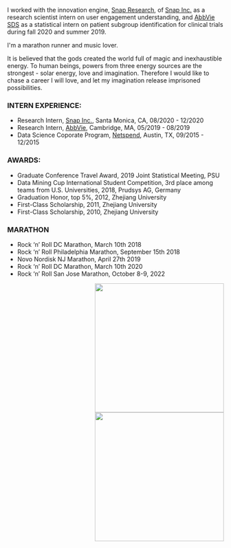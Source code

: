 

I worked with the innovation engine, [Snap Research](https://research.snap.com), of [Snap Inc.](https://www.snap.com/en-US/) as a research scientist intern on user engagement understanding, and [AbbVie SDS](https://www.abbvie.com) as a statistical intern on patient subgroup identification for clinical trials during fall 2020 and summer 2019.  

I'm a marathon runner and music lover. 

It is believed that the gods created the world full of magic and inexhaustible energy. To human beings, powers from
three energy sources are the strongest - solar energy, love and imagination. Therefore I would like to chase
a career I will love, and let my imagination release imprisoned possibilities.

### INTERN EXPERIENCE:

- Research Intern, [Snap Inc.](https://www.snap.com/en-US/), Santa Monica, CA,  08/2020 - 12/2020
- Research Intern, [AbbVie](https://www.abbvie.com/our-company.html?utm_campaign=cc_herenow_2020_rep&utm_medium=psearch&utm_source=google&utm_content=brand%20core&utm_term=abbvie), Cambridge, MA,  05/2019 - 08/2019
- Data Science Coporate Program, [Netspend](https://www.netspend.com), Austin, TX,  09/2015 - 12/2015

### AWARDS:

- Graduate Conference Travel Award, 2019 Joint Statistical Meeting, PSU
- Data Mining Cup International Student Competition, 3rd place among teams from U.S. Universities, 2018, Prudsys AG, Germany
- Graduation Honor, top 5%, 2012, Zhejiang University 
- First-Class Scholarship, 2011, Zhejiang University 
- First-Class Scholarship, 2010, Zhejiang University 

### MARATHON

- Rock ‘n’ Roll DC Marathon, March 10th 2018
- Rock ‘n’ Roll Philadelphia Marathon, September 15th 2018 
- Novo Nordisk NJ Marathon, April 27th 2019 
- Rock ‘n’ Roll DC Marathon, March 10th 2020
- Rock ‘n’ Roll San Jose Marathon, October 8-9, 2022


<img align="right" src="/assets/img/m.jpg" alt="" width="300">
<img align="right" src="/assets/img/school.png" alt="" width="300">



